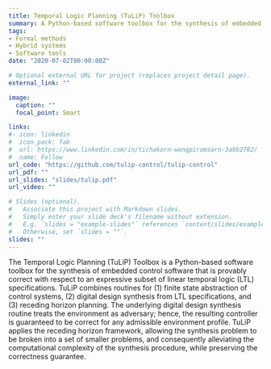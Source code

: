 ```yaml
---
title: Temporal Logic Planning (TuLiP) Toolbox
summary: A Python-based software toolbox for the synthesis of embedded control software that is provably correct with respect to an expressive subset of linear temporal logic (LTL) specifications.
tags:
- Formal methods
- Hybrid systems
- Software tools
date: "2020-07-02T00:00:00Z"

# Optional external URL for project (replaces project detail page).
external_link: ""

image:
  caption: ""
  focal_point: Smart

links:
#- icon: linkedin
#  icon_pack: fab
#  url: https://www.linkedin.com/in/tichakorn-wongpiromsarn-3a9b2782/
#  name: Follow
url_code: "https://github.com/tulip-control/tulip-control"
url_pdf: ""
url_slides: "slides/tulip.pdf"
url_video: ""

# Slides (optional).
#   Associate this project with Markdown slides.
#   Simply enter your slide deck's filename without extension.
#   E.g. `slides = "example-slides"` references `content/slides/example-slides.md`.
#   Otherwise, set `slides = ""`.
slides: ""
---
```


The Temporal Logic Planning (TuLiP) Toolbox is a Python-based software toolbox for the synthesis of embedded control software that is provably correct with respect to an expressive subset of linear temporal logic (LTL) specifications. TuLiP combines routines for (1) finite state abstraction of control systems, (2) digital design synthesis from LTL specifications, and (3) receding horizon planning. The underlying digital design synthesis routine treats the environment as adversary; hence, the resulting controller is guaranteed to be correct for any admissible environment profile. TuLiP applies the receding horizon framework, allowing the synthesis problem to be broken into a set of smaller problems, and consequently alleviating the computational complexity of the synthesis procedure, while preserving the correctness guarantee.